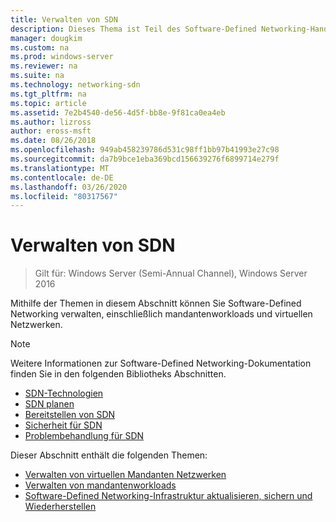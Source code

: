 ```yaml
---
title: Verwalten von SDN
description: Dieses Thema ist Teil des Software-Defined Networking-Handbuchs zum Verwalten von mandantenworkloads und virtuellen Netzwerken in Windows Server 2016.
manager: dougkim
ms.custom: na
ms.prod: windows-server
ms.reviewer: na
ms.suite: na
ms.technology: networking-sdn
ms.tgt_pltfrm: na
ms.topic: article
ms.assetid: 7e2b4540-de56-4d5f-bb8e-9f81ca0ea4eb
ms.author: lizross
author: eross-msft
ms.date: 08/26/2018
ms.openlocfilehash: 949ab458239786d531c98ff1bb97b41993e27c98
ms.sourcegitcommit: da7b9bce1eba369bcd156639276f6899714e279f
ms.translationtype: MT
ms.contentlocale: de-DE
ms.lasthandoff: 03/26/2020
ms.locfileid: "80317567"
---
```

# <a name="manage-sdn"></a>Verwalten von SDN

>Gilt für: Windows Server (Semi-Annual Channel), Windows Server 2016

Mithilfe der Themen in diesem Abschnitt können Sie Software-Defined Networking verwalten, einschließlich mandantenworkloads und virtuellen Netzwerken.  
  
>[!NOTE]  
>Weitere Informationen zur Software-Defined Networking-Dokumentation finden Sie in den folgenden Bibliotheks Abschnitten.  
>- [SDN-Technologien](../technologies/Software-Defined-Networking-Technologies.md)  
>- [SDN planen](../plan/plan-a-software-defined-network-infrastructure.md)  
>- [Bereitstellen von SDN](../deploy/Deploy-Software-Defined-Networking.md)
>- [Sicherheit für SDN](../security/sdn-security-top.md)
>- [Problembehandlung für SDN](../troubleshoot/Troubleshoot-Software-Defined-Networking.md)  

Dieser Abschnitt enthält die folgenden Themen:  
  
- [Verwalten von virtuellen Mandanten Netzwerken](Manage-Tenant-Virtual-Networks.md)
- [Verwalten von mandantenworkloads](Manage-Tenant-Workloads.md)
- [Software-Defined Networking-Infrastruktur aktualisieren, sichern und Wiederherstellen](Update-Backup-Restore.md)

